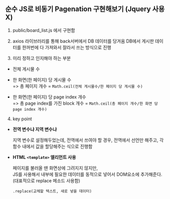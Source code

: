 ## 순수 JS로 비동기 Pagenation 구현해보기 (Jquery 사용 X)

1. public/board_list.js 에서 구현함

2. axios 라이브러리를 통해 back서버에서 DB 데이터를 당겨옴
   DB에서 게시판 데이터를 한꺼번에 다 가져와서 잘라서 쓰는 방식으로 진행

3. 미리 정하고 인지해야 하는 부분

- 전체 게시물 수
- 한 화면(한 페이지) 당 게시물 수  
  => 총 페이지 개수 = `Math.ceil(전체 게시물수/한 페이지 당 게시물 수)`

- 한 화면(한 페이지) 당 page index 개수  
  => 총 page index를 가진 block 개수 = `Math.ceil(총 페이지 개수/한 화면 당 page index 개수)`

4. key point

- **전역 변수냐 지역 변수냐**

  지역 변수로 설정해두었는데, 전역에서 쓰여야 할 경우, 전역에서 선언만 해주고,
  각 함수 내에서 값을 할당해주는 식으로 진행함

- **HTML `<template>` 엘리먼트 사용**

  페이지를 불러올 땐 화면상에 그려지지 않지만,  
  JS를 사용해서 내부에 필요한 데이터를 동적으로 넣어서 DOM요소에 추가해준다.  
  (대표적으로 replace 메소드 사용함)

  `.replace(교체할 텍스트, 새로 넣을 데이터)`
